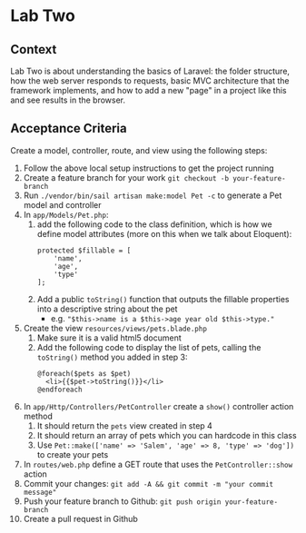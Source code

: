 # Lab Two

## Context

Lab Two is about understanding the basics of Laravel: the folder structure, how the web server responds to requests, basic MVC architecture that the framework implements, and how to add a new "page" in a project like this and see results in the browser.

## Acceptance Criteria
Create a model, controller, route, and view using the following steps:
1. Follow the above local setup instructions to get the project running
2. Create a feature branch for your work `git checkout -b your-feature-branch`
3. Run `./vendor/bin/sail artisan make:model Pet -c` to generate a Pet model and controller
4. In `app/Models/Pet.php`: 
   1. add the following code to the class definition, which is how we define model attributes (more on this when we talk about Eloquent):
        ```
        protected $fillable = [
            'name',
            'age',
            'type'
        ];
        ```
   2. Add a public `toString()` function that outputs the fillable properties into a descriptive string about the pet
      - e.g. `"$this->name is a $this->age year old $this->type."`
5. Create the view `resources/views/pets.blade.php`
   1. Make sure it is a valid html5 document
   2. Add the following code to display the list of pets, calling the `toString()` method you added in step 3:
      ```
      @foreach($pets as $pet)
        <li>{{$pet->toString()}}</li>
      @endforeach
      ```
6. In `app/Http/Controllers/PetController` create a `show()` controller action method
   1. It should return the `pets` view created in step 4
   2. It should return an array of pets which you can hardcode in this class
   3. Use `Pet::make(['name' => 'Salem', 'age' => 8, 'type' => 'dog'])` to create your pets
7. In `routes/web.php` define a GET route that uses the `PetController::show` action
8. Commit your changes: `git add -A && git commit -m "your commit message"`
9. Push your feature branch to Github: `git push origin your-feature-branch`
10. Create a pull request in Github
